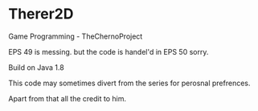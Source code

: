 # Therer2D
Game Programming - TheChernoProject

EPS 49 is messing. but the code is handel'd in EPS 50 sorry.

Build on Java 1.8

This code may sometimes divert from the series for perosnal prefrences.

Apart from that all the credit to him.
